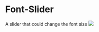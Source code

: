 # Font-Slider
A slider that could change the font size
![](https://github.com/zhiyao92/Font-Slider/blob/master/Mar-17-2017%2010-23-51.gif)
